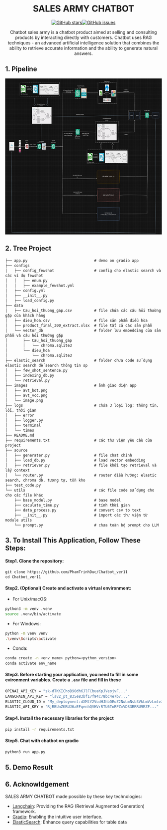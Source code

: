 <div align="center">

# SALES ARMY CHATBOT


[![GitHub stars](https://img.shields.io/github/stars/PhamTrinhDuc/Chatbot_ver11)](https://github.com/PhamTrinhDuc/Chatbot_ver11/stargazers)[![GitHub issues](https://img.shields.io/github/issues/PhamTrinhDuc/Chatbot_ver11)](https://github.com/PhamTrinhDuc/Chatbot_ver11/issues)


Chatbot sales army is a chatbot product aimed at selling and consulting products by interacting directly with customers. Chatbot uses RAG techniques - an advanced artificial intelligence solution that combines the ability to retrieve accurate information and the ability to generate natural answers.

</div>

## **1. Pipeline**

<div align="center">
<img src="./images/Pipeline.png" alt="pipeline" width=1000 height=500/>
</div>

## **2. Tree Project**
    ├── app.py                              # demo on gradio app
    ├── configs
    │   ├── config_fewshot                  # config cho elastic search và các ví dụ fewshot
    │   │   ├── enum.py
    │   │   ├── example_fewshot.yml
    │   ├── config.yml
    │   ├── __init__.py
    │   ├── load_config.py
    ├── data
    │   ├── Cau_hoi_thuong_gap.csv          # file chứa các câu hỏi thường gặp của khách hàng
    │   ├── dieu_hoa.csv                    # file sản phẩm điều hòa
    │   ├── product_final_300_extract.xlsx  # file tất cả các sản phẩm
    │   └── vector_db                       # folder lưu embedding của sản phẩm và câu hỏi thường gặp
    │       ├── Cau_hoi_thuong_gap
    │       │   └── chroma.sqlite3
    │       └── dieu_hoa
    │           └── chroma.sqlite3
    ├── elastic_search                      # folder chưa code sử dụng elastic search để search thông tin sp
    │   ├── few_shot_sentence.py
    │   ├── indexing_db.py
    │   └── retrieval.py
    ├── images                              # ảnh giao diện app
    │   ├── avt_bot.png
    │   ├── avt_vcc.png
    │   └── image.png
    ├── logs                                # chứa 3 loại log: thông tin, lỗi, thời gian
    │   ├── error
    │   ├── logger.py
    │   ├── terminal
    │   └── times
    ├── README.md                       
    ├── requirements.txt                    # các thư viện yêu cầu của project
    ├── source
    │   ├── generater.py                    # file chat chính 
    │   ├── load_db.py                      # load vector embedding
    │   ├── retriever.py                    # file khởi tạo retrieval và lấy context 
    │   └── router.py                       # router điều hướng: elastic search, chroma db, tương tự, tồn kho
    ├── test_code.py
    └── utils                               # các file code sử dụng cho cho các file khác
        ├── base_model.py                   # base model        
        ├── caculate_time.py                # tính thời gian
        ├── data_process.py                 # convert csv to text
        ├── __init__.py                     # import các thư viện từ module utils
        └── prompt.py                       # chưa toàn bộ prompt cho LLM

## **3. To Install This Application, Follow These Steps:**
#### Step1. Clone the repository:
    git clone https://github.com/PhamTrinhDuc/Chatbot_ver11
    cd Chatbot_ver11

#### Step2. (Optional) Create and activate a virtual environment:
- For Unix/macOS:
```bash
python3 -m venv .venv
source .venv/bin/activate
```

- For Windows:
```bash
python -m venv venv
.\venv\Scripts\activate
```
- Conda:
```bash
conda create -n <env_name> python=<python_version> 
conda activate env_name
```

#### Step3. Before starting your application, you need to fill in some evironment variables. Create a `.env` file and fill in these
```bash
OPENAI_API_KEY = "sk-dTKKIChoB9Odh6JlFCbuaKpJVeojvF..."
LANGCHAIN_API_KEY = "lsv2_pt_835e83bf17f94c78bc4e7b7..."
ELASTIC_CLOUD_ID = "My_deployment:dXMtY2VudHJhbDEuZ2NwLmNsb3VkLmVzLmlvJ..."
ELASTIC_API_KEY = "RjRBUnZKRUJ6aEFqenhQVHVrRTU6TnRPZmVDS3RRRU9RZF..."
```

#### Step4. Install the necessary libraries for the project 
```bash
pip install -r requirements.txt
```
#### Step5. Chat with chatbot on gradio
```bash
python3 run app.py
```
## **5. Demo Result**

## **6. Acknowldgement**

SALES ARMY CHATBOT made possible by these key technologies:

- [Langchain](https://www.langchain.com/): Providing the RAG (Retrieval Augmented Generation) framework.
- [Gradio](https://www.gradio.app/): Enabling the intuitive user interface.
- [ElasticSearch](https://www.elastic.co/docs): Enhance query capabilities for table data